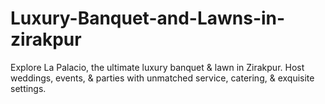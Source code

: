 # Luxury-Banquet-and-Lawns-in-zirakpur
Explore La Palacio, the ultimate luxury banquet &amp; lawn in Zirakpur. Host weddings, events, &amp; parties with unmatched service, catering, &amp; exquisite settings.  
